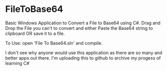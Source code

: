 # FileToBase64
Basic Windows Application to Convert a File to Base64 using C#.
Drag and Drop the File you can't to convert and either Paste the Base64 string to clipboard OR save it to a file.

To Use: open 'File To Base64.sln' and compile.


I don't see why anyone would use this application as there are so many and better apps out there. 
I'm uploading this to github to archive my progess of learning C#
